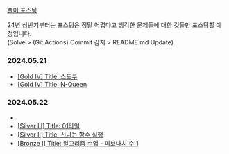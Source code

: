 [풀이 포스팅](https://mag1c.tistory.com/category/%EC%BD%94%EB%94%A9%ED%85%8C%EC%8A%A4%ED%8A%B8)

24년 상반기부터는 포스팅은 정말 어렵다고 생각한 문제들에 대한 것들만 포스팅할 예정입니다.
<br>
(Solve > (Git Actions) Commit 감지 > README.md Update)


### 2024.05.21<br>
- [[Gold IV] Title: 스도쿠](https://www.acmicpc.net/problem/2580)<br>
- [[Gold IV] Title: N-Queen](https://www.acmicpc.net/problem/9663)

### 2024.05.22<br>
- [](undefined)<br>
- [[Silver III] Title: 01타일](https://www.acmicpc.net/problem/1904)<br>
- [[Silver II] Title: 신나는 함수 실행](https://www.acmicpc.net/problem/9184)<br>
- [[Bronze I] Title: 알고리즘 수업 - 피보나치 수 1](https://www.acmicpc.net/problem/24416)<br>
